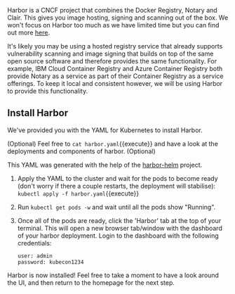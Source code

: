 Harbor is a CNCF project that combines the Docker Registry, Notary and Clair. This gives you image hosting, signing and scanning out of the box. We won't focus on Harbor too much as we have limited time but you can find out more [here](https://github.com/goharbor/harbor/blob/master/README.md).

It's likely you may be using a hosted registry service that already supports vulnerability scanning and image signing that builds on top of the same open source software and therefore provides the same functionality. For example, IBM Cloud Container Registry and Azure Container Registry both provide Notary as a service as part of their Container Registry as a service offerings. To keep it local and consistent however, we will be using Harbor to provide this functionality.

## Install Harbor

We've provided you with the YAML for Kubernetes to install Harbor.

(Optional) Feel free to `cat harbor.yaml`{{execute}} and have a look at the deployments and components of harbor. (Optional)

This YAML was generated with the help of the [harbor-helm](https://github.com/goharbor/harbor-helm/tree/1.0.0) project.

1. Apply the YAML to the cluster and wait for the pods to become ready (don't worry if there a couple restarts, the deployment will stabilise):
`kubectl apply -f harbor.yaml`{{execute}}
1. Run `kubectl get pods -w` and wait until all the pods show "Running".
1. Once all of the pods are ready, click the 'Harbor' tab at the top of your terminal. This will open a new browser tab/window with the dashboard of your harbor deployment. Login to the dashboard with the following credentials:

    ```creds
    user: admin
    password: kubecon1234
    ```

Harbor is now installed! Feel free to take a moment to have a look around the UI, and then return to the homepage for the next step.
